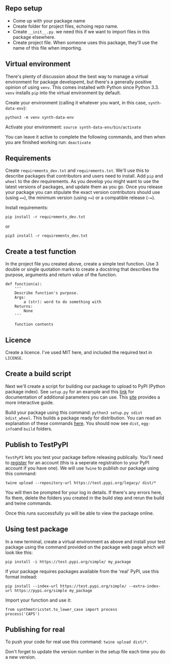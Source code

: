 ## Repo setup
* Come up with your package name 
* Create folder for project files, echoing repo name.
* Create `__init__.py`. we need this if we want to import files in this package elsewhere.
* Create project file. When someone uses this package, they'll use the name of this file when importing.

## Virtual environment
There's plenty of discussion about the best way to manage a virtual environment for package developemt, but there's a generally positive opinion of using `venv`. This comes installed with Python since Python 3.3. `venv` installs `pip` into the virtual environment by default. 

Create your environment (calling it whatever you want, in this case, `synth-data-env`):

`python3 -m venv synth-data-env`

Activate your environment:
`source synth-data-env/bin/activate`

You can leave it active to complete the following commands, and then when you are finished working run:
`deactivate`


## Requirements
Create `requirements_dev.txt` and `requirements.txt`. We'll use this to describe packages that contributors and users need to install. Add `pip` and `wheel` to the dev requirements. As you develop you might want to use the latest versions of packages, and update them as you go. Once you release your package you can stipulate the exact version contributors should use (using `==`), the minimum version (using `>=`) or a compatible release (`~=`).

Install requirements:
```
pip install -r requirements_dev.txt
```

or 

```
pip3 install -r requirements_dev.txt
```

## Create a test function
In the project file you created above, create a simple test function. Use 3 double or single quotation marks to create a docstring that describes the purpose, arguments and return value of the function.

```
def function(a):
    '''
    Describe function's purpose.
    Args:
        a (str): word to do something with
    Returns:
        None
    '''
    
    function contents
```

## Licence
Create a licence. I've used MIT here, and included the required text in `LICENSE`.


## Create a build script
Next we'll create a script for building our package to upload to PyPI (Python package index). See `setup.py` for an example and this [link](https://packaging.python.org/en/latest/guides/distributing-packages-using-setuptools/) for documentation of additional parameters you can use. This [site](http://turbo87.github.io/setup.py/) provides a more interactive guide.

Build your package using this command: `python3 setup.py sdist bdist_wheel`. This builds a package ready for distribution. You can read an explanation of these commands [here](https://medium.com/ochrona/understanding-python-package-distribution-types-25d53308a9a). You should now see `dist`, `egg-info`and `build` folders.


## Publish to TestPyPI
`TestPyPI` lets you test your package before releasing publically. You'll need to [register](https://test.pypi.org/account/register/) for an account (this is a seperate registration to your PyPI account if you have one). We will use `Twine` to publish our package using this command:

`twine upload --repository-url https://test.pypi.org/legacy/ dist/*`

You will then be prompted for your log in details. If there's any errors here, fix them, delete the folders you created in the build step and rerun the build and twine commands. 

Once this runs successfully yu will be able to view the package online.

## Using test package
In a new terminal, create a virtual environment as above and install your test package using the command provided on the package web page which will look like this:

`pip install -i https://test.pypi.org/simple/ my_package`

If your package requires packages available from the 'real' PyPI, use this format instead:

`pip install --index-url https://test.pypi.org/simple/ --extra-index-url https://pypi.org/simple my_package`

Import your function and use it:

```
from synthmetricstet.to_lower_case import process
process('CAPS')
```

## Publishing for real
To push your code for real use this command:
`twine upload dist/*`.

Don't forget to update the version number in the setup file each time you do a new version.

